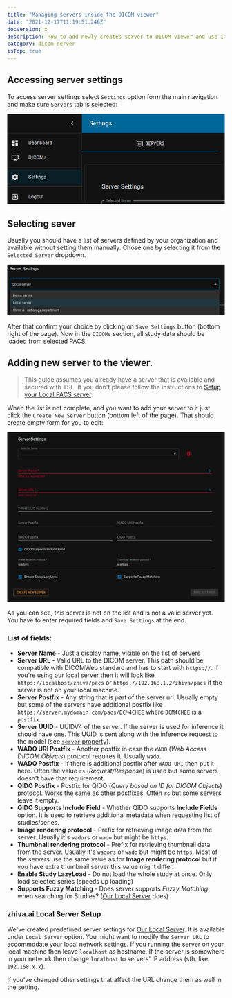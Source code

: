 ```yaml
---
title: "Managing servers inside the DICOM viewer"
date: "2021-12-17T11:19:51.246Z"
docVersion: x
description: How to add newly creates server to DICOM viewer and use it as a data provider?
category: dicom-server
isTop: true
---
```


## Accessing server settings

To access server settings select `Settings` option form the main navigation and make sure `Servers` tab is selected:

![Server nav link](./server-settings-nav.png)

## Selecting sever

Usually you should have a list of servers defined by your organization and available without setting them manually. Chose one by selecting it from the `Selected Server` dropdown.

![List of servers](./list-of-servers.png)

After that confirm your choice by clicking on `Save Settings` button (bottom right of the page). Now in the `DICOMs` section, all study data should be loaded from selected PACS.

## Adding new server to the viewer.

> This guide assumes you already have a server that is available and secured with TSL. If you don't please follow the instructions to [Setup your Local PACS server](/latest/setting-up-local-pacs).

When the list is not complete, and you want to add your server to it just click the `Create New Server` button (bottom left of the page). That should create empty form for you to edit:

![New server form](./new-server-form.png)

As you can see, this server is not on the list and is not a valid server yet. You have to enter required fields and `Save Settings` at the end.

### List of fields:
- __Server Name__ - Just a display name, visible on the list of servers
- __Server URL__ - Valid URL to the DICOM server. This path should be compatible with DICOMWeb standard and has to start with `https://`. If you're using our local server then it will look like `https://localhost/zhiva/pacs` or `https://192.168.1.2/zhiva/pacs` if the server is not on your local machine.
- __Server Postfix__ - Any string that is part of the server url. Usually empty but some of the servers have additional postfix like `https://server.mydomain.com/pacs/DCM4CHEE` where `DCM4CHEE` is a `postfix`.
- __Server UUID__ - UUIDV4 of the server. If the server is used for inference it should have one. This UUID is sent along with the inference request to the model (see [`server` property](latest/setting-up-model-proxy#requesting-inference-for-given-model)).
- __WADO URI Postfix__ - Another postfix in case the `WADO` (_Web Access DIICOM Objects_) protocol requires it. Usually `wado`.
- __WADO Postfix__ - If there is additional postfix after `WADO URI` then put it here. Often the value `rs` (_Request/Response_) is used but some servers doesn't have that requirement.
- __QIDO Postfix__ - Postfix for QIDO (_Query based on ID for DICOM Objects_) protocol. Works the same as other postfixes. Often `rs` but some servers leave it empty.
- __QIDO Supports Include Field__ - Whether QIDO supports __Include Fields__ option. It is used to retrieve additional metadata when requesting list of studies/series.
- __Image rendering protocol__ - Prefix for retrieving image data from the server. Usually it's `wadors` or `wado` but might be `https`.
- __Thumbnail rendering protocol__ - Prefix for retrieving thumbnail data from the server. Usually it's `wadors` or `wado` but might be `https`. Most of the servers use the same value as for __Image rendering protocol__ but if you have extra thumbnail server this value might differ.
- __Enable Study LazyLoad__ - Do not load the whole study at once. Only load selected series (speeds up loading)
- __Supports Fuzzy Matching__ - Does server supports _Fuzzy Matching_ when searching for Studies? ([Our Local Server](/latest/setting-up-local-pacs) does)

### zhiva.ai Local Server Setup

We've created predefined server settings for [Our Local Server](/latest/setting-up-local-pacs). It is available under `Local Server` option. You might want to modify the `Server URL` to accommodate your local network settings. If you running the server on your local machine then leave `localhost` as hostname. If the server is somewhere in your network then change `localhost` to servers' IP address (sth. like `192.168.x.x`).

If you've changed other settings that affect the URL change them as well in the setting.